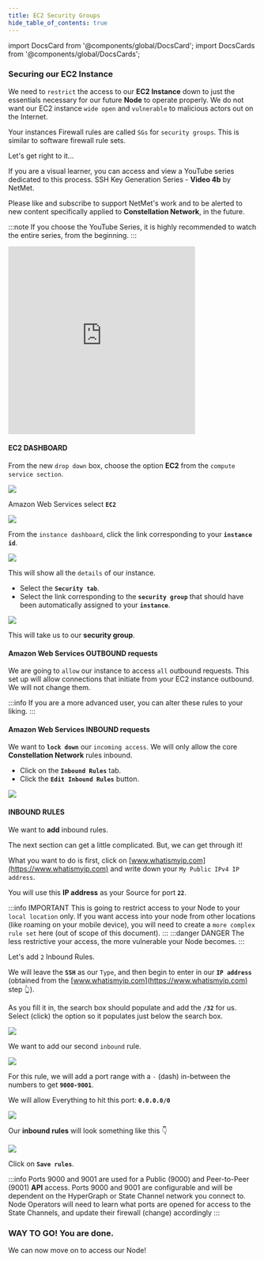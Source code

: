 ```yaml
---
title: EC2 Security Groups
hide_table_of_contents: true
---
```


import DocsCard from '@components/global/DocsCard';
import DocsCards from '@components/global/DocsCards';

<head>
  <title>Amazon Web Services (AWS)</title>
  <meta
    name="description"
    content="Apply our Security Group(s) to our EC2 Instance"
  />
  <style>{`
    :root {
      --doc-item-container-width: 60rem;
    }
  `}
  </style>
</head>

### Securing our EC2 Instance

We need to `restrict` the access to our **EC2 Instance** down to just the essentials necessary for our future **Node** to operate properly. We do not want our EC2 instance `wide open` and `vulnerable` to malicious actors out on the Internet.

Your instances Firewall rules are called `SGs` for `security groups`.  This is similar to software firewall rule sets.

Let's get right to it...

If you are a visual learner, you can access and view a YouTube series dedicated to this process.  SSH Key Generation Series - **Video 4b** by NetMet.

Please like and subscribe to support NetMet's work and to be alerted to new content specifically applied to **Constellation Network**, in the future.

:::note
If you choose the YouTube Series, it is highly recommended to watch the entire series, from the beginning.
:::

<iframe width="75%" height="380" src="https://www.youtube.com/embed/0plYuXJwfOU" title="YouTube video player" frameborder="0" allow="accelerometer; autoplay; clipboard-write; encrypted-media; gyroscope; picture-in-picture" allowfullscreen></iframe>


#### EC2 DASHBOARD

From the new `drop down` box, choose the option **EC2** from the `compute service section`.

![](/img/validator_nodes/node-aws-sg1.png)

Amazon Web Services select **`EC2`**

![](/img/validator_nodes/node-aws-sg2.png)

From the `instance dashboard`, click the link corresponding to your **`instance id`**.

![](/img/validator_nodes/node-aws-sg3.png)

This will show all the `details` of our instance.

  - Select the **`Security tab`**.
  - Select the link corresponding to the **`security group`** that should have been automatically assigned to your **`instance`**.

![](/img/validator_nodes/node-aws-sg4.png)

This will take us to our **security group**.

#### Amazon Web Services OUTBOUND requests

We are going to `allow` our instance to access `all` outbound requests. This set up will allow connections that initiate from your EC2 instance outbound. We will not change them. 

:::info
If you are a more advanced user, you can alter these rules to your liking.
:::

#### Amazon Web Services INBOUND requests

We want to **`lock down`** our `incoming access`. We will only allow the core **Constellation Network** rules inbound.

- Click on the **`Inbound Rules`** tab.
- Click the **`Edit Inbound Rules`** button.

![](/img/validator_nodes/node-aws-sg5.png)

#### INBOUND RULES
We want to **add** inbound rules.

The next section can get a little complicated. But, we can get through it! 

What you want to do is first, click on [www.whatismyip.com](https://www.whatismyip.com) and write down your `My Public IPv4 IP address`.

You will use this **IP address** as your Source for port **`22`**.

:::info IMPORTANT 
This is going to restrict access to your Node to your `local location` only.  If you want access into your node from other locations (like roaming on your mobile device), you will need to create a `more complex rule set` here (out of scope of this document). 
:::
:::danger DANGER
The less restrictive your access, the more vulnerable your Node becomes.
:::

Let's add `2` Inbound Rules.

We will leave the **`SSH`** as our `Type`, and then begin to enter in our **`IP address`** (obtained from the [www.whatismyip.com](https://www.whatismyip.com) step 👆).

As you fill it in, the search box should populate and add the **`/32`** for us. Select (click) the option so it populates just below the search box.

![](/img/validator_nodes/node-aws-sg6.png)

We want to add our second `inbound` rule.

![](/img/validator_nodes/node-aws-sg7.png)

For this rule, we will add a port range with a `-` (dash) in-between the numbers to get **`9000-9001`**.

We will allow Everything to hit this port: **`0.0.0.0/0`**

![](/img/validator_nodes/node-aws-sg8.png)

Our **inbound rules** will look something like this 👇

![](/img/validator_nodes/node-aws-sg9.png)

Click on **`Save rules`**.

:::info
Ports 9000 and 9001 are used for a Public (9000) and Peer-to-Peer (9001) **API** access.   Ports 9000 and 9001 are configurable and will be dependent on the HyperGraph or State Channel network you connect to.  Node Operators will need to learn what ports are opened for access to the State Channels, and update their firewall (change) accordingly
:::

### WAY TO GO! You are done.
We can now move on to access our Node!